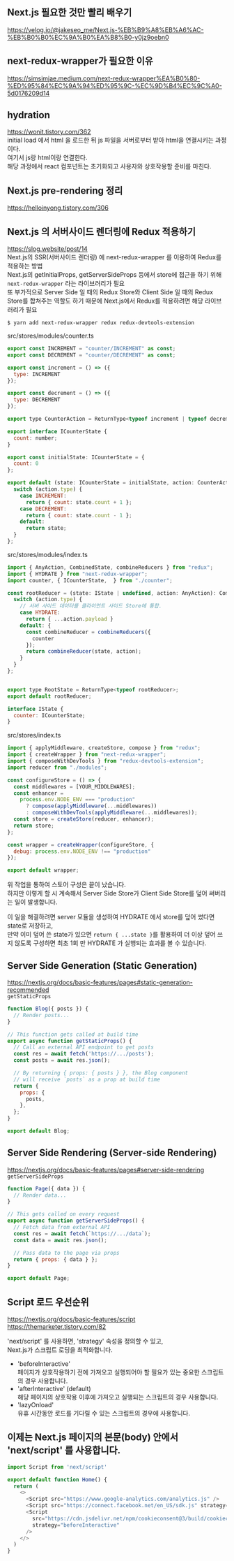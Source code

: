 
## Next.js 필요한 것만 빨리 배우기  
https://velog.io/@jakeseo_me/Next.js-%EB%B9%A8%EB%A6%AC-%EB%B0%B0%EC%9A%B0%EA%B8%B0-y0jz9oebn0  


## next-redux-wrapper가 필요한 이유  
https://simsimjae.medium.com/next-redux-wrapper%EA%B0%80-%ED%95%84%EC%9A%94%ED%95%9C-%EC%9D%B4%EC%9C%A0-5d0176209d14  


## hydration  
https://wonit.tistory.com/362  
initial load 에서 html 을 로드한 뒤 js 파일을 서버로부터 받아 html을 연결시키는 과정이다.  
여기서 js랑 html이랑 연결한다.  
해당 과정에서 react 컴포넌트는 초기화되고 사용자와 상호작용할 준비를 마친다.  


## Next.js pre-rendering 정리  
https://helloinyong.tistory.com/306  


## Next.js 의 서버사이드 렌더링에 Redux 적용하기  
https://slog.website/post/14  
Next.js의 SSR(서버사이드 렌더링) 에 next-redux-wrapper 를 이용하여 Redux를 적용하는 방법  
Next.js의 getInitialProps, getServerSideProps 등에서 store에 접근을 하기 위해 `next-redux-wrapper` 라는 라이브러리가 필요  
또 부가적으로 Server Side 일 때의 Redux Store와 Client Side 일 때의 Redux Store를 합쳐주는 역할도 하기 때문에 Next.js에서 Redux를 적용하려면 해당 라이브러리가 필요  
```
$ yarn add next-redux-wrapper redux redux-devtools-extension
```
  
src/stores/modules/counter.ts  
```javascript
export const INCREMENT = "counter/INCREMENT" as const;
export const DECREMENT = "counter/DECREMENT" as const;

export const increment = () => ({
  type: INCREMENT
});

export const decrement = () => ({
  type: DECREMENT
});

export type CounterAction = ReturnType<typeof increment | typeof decrement>;

export interface ICounterState {
  count: number;
}

export const initialState: ICounterState = {
  count: 0
};

export default (state: ICounterState = initialState, action: CounterAction) => {
  switch (action.type) {
    case INCREMENT:
      return { count: state.count + 1 };
    case DECREMENT:
      return { count: state.count - 1 };
    default:
      return state;
  }
};
```

src/stores/modules/index.ts  
```javascript
import { AnyAction, CombinedState, combineReducers } from "redux";
import { HYDRATE } from "next-redux-wrapper";
import counter, { ICounterState,  } from "./counter";

const rootReducer = (state: IState | undefined, action: AnyAction): CombinedState<IState> => {
  switch (action.type) {
    // 서버 사이드 데이터를 클라이언트 사이드 Store에 통합.
    case HYDRATE:
      return { ...action.payload }
    default: {
      const combineReducer = combineReducers({
        counter
      });
      return combineReducer(state, action);
    }
  }
};


export type RootState = ReturnType<typeof rootReducer>;
export default rootReducer;

interface IState {
  counter: ICounterState;
}
```

src/stores/index.ts  
```javascript
import { applyMiddleware, createStore, compose } from "redux";
import { createWrapper } from "next-redux-wrapper";
import { composeWithDevTools } from "redux-devtools-extension";
import reducer from "./modules";

const configureStore = () => {
  const middlewares = [YOUR_MIDDLEWARES];
  const enhancer =
    process.env.NODE_ENV === "production"
      ? compose(applyMiddleware(...middlewares))
      : composeWithDevTools(applyMiddleware(...middlewares));
  const store = createStore(reducer, enhancer);
  return store;
};

const wrapper = createWrapper(configureStore, {
  debug: process.env.NODE_ENV !== "production"
});

export default wrapper;
```
위 작업을 통하여 스토어 구성은 끝이 났습니다.  
하지만 이렇게 할 시 계속해서 Server Side Store가 Client Side Store를 덮어 써버리는 일이 발생합니다.  

이 일을 해결하려면 server 모듈을 생성하여 HYDRATE 에서 store를 덮어 썼다면 state로 저장하고,  
만약 이미 덮어 쓴 state가 있으면 `return { ...state }`를 활용하여 더 이상 덮어 쓰지 않도록 구성하면 최초 1회 만 HYDRATE 가 실행되는 효과를 볼 수 있습니다.   


## Server Side Generation (Static Generation)
https://nextjs.org/docs/basic-features/pages#static-generation-recommended  
`getStaticProps`  
```javascript
function Blog({ posts }) {
  // Render posts...
}

// This function gets called at build time
export async function getStaticProps() {
  // Call an external API endpoint to get posts
  const res = await fetch('https://.../posts');
  const posts = await res.json();

  // By returning { props: { posts } }, the Blog component
  // will receive `posts` as a prop at build time
  return {
    props: {
      posts,
    },
  };
}

export default Blog;
```


## Server Side Rendering (Server-side Rendering)
https://nextjs.org/docs/basic-features/pages#server-side-rendering  
`getServerSideProps`  
```javascript
function Page({ data }) {
  // Render data...
}

// This gets called on every request
export async function getServerSideProps() {
  // Fetch data from external API
  const res = await fetch(`https://.../data`);
  const data = await res.json();

  // Pass data to the page via props
  return { props: { data } };
}

export default Page;
```


## Script 로드 우선순위  
https://nextjs.org/docs/basic-features/script  
https://themarketer.tistory.com/82   

'next/script' 를 사용하면, 'strategy' 속성을 정의할 수 있고,   
Next.js가 스크립트 로딩을 최적화합니다.   

- 'beforeInteractive'   
페이지가 상호작용하기 전에 가져오고 실행되어야 할 필요가 있는 중요한 스크립트의 경우 사용합니다.   
- 'afterInteractive' (default)   
해당 페이지의 상호작용 이후에 가져오고 실행되는 스크립트의 경우 사용합니다.   
- 'lazyOnload'   
유휴 시간동안 로드를 기다릴 수 있는 스크립트의 경우에 사용합니다.   

## 이제는 Next.js 페이지의 본문(body) 안에서 'next/script' 를 사용합니다.   
```javascript
import Script from 'next/script'

export default function Home() {
  return (
    <>
      <Script src="https://www.google-analytics.com/analytics.js" />  
      <Script src="https://connect.facebook.net/en_US/sdk.js" strategy="lazyOnload" />  
      <Script
        src="https://cdn.jsdelivr.net/npm/cookieconsent@3/build/cookieconsent.min.js"
        strategy="beforeInteractive"
      />
    </>
  )
}
```